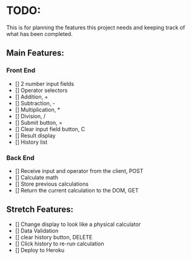 # TODO:
This is for planning the features this project needs and keeping track of what has been completed.

## Main Features:

### Front End
- [] 2 number input fields
- [] Operator selectors
- [] Addition, +
- [] Subtraction, -
- [] Multiplication, *
- [] Division, /
- [] Submit button, =
- [] Clear input field button, C
- [] Result display
- [] History list

### Back End
- [] Receive input and operator from the client, POST
- [] Calculate math
- [] Store previous calculations
- [] Return the current calculation to the DOM, GET

## Stretch Features:

- [] Change display to look like a physical calculator
- [] Data Validation
- [] clear history button, DELETE
- [] Click history to re-run calculation
- [] Deploy to Heroku